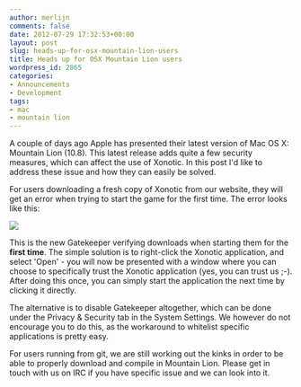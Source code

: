 ```yaml
---
author: merlijn
comments: false
date: 2012-07-29 17:32:53+00:00
layout: post
slug: heads-up-for-osx-mountain-lion-users
title: Heads up for OSX Mountain Lion users
wordpress_id: 2865
categories:
- Announcements
- Development
tags:
- mac
- mountain lion
---
```


A couple of days ago Apple has presented their latest version of Mac OS X: Mountain Lion (10.8). This latest release adds quite a few security measures, which can affect the use of Xonotic. In this post I'd like to address these issue and how they can easily be solved.

For users downloading a fresh copy of Xonotic from our website, they will get an error when trying to start the game for the first time. The error looks like this:

[![](/m/uploads/2012/07/Screen-Shot-2012-07-29-at-7.21.43-PM.png)](http://www.xonotic.org/2012/07/heads-up-for-osx-mountain-lion-users/screen-shot-2012-07-29-at-7-21-43-pm/)

This is the new Gatekeeper verifying downloads when starting them for the **first time**. The simple solution is to right-click the Xonotic application, and select 'Open' - you will now be presented with a window where you can choose to specifically trust the Xonotic application (yes, you can trust us ;-). After doing this once, you can simply start the application the next time by clicking it directly.

The alternative is to disable Gatekeeper altogether, which can be done under the Privacy & Security tab in the System Settings. We however do not encourage you to do this, as the workaround to whitelist specific applications is pretty easy.

For users running from git, we are still working out the kinks in order to be able to properly download and compile in Mountain Lion. Please get in touch with us on IRC if you have specific issue and we can look into it.
